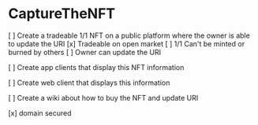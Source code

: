 # CaptureTheNFT

[ ] Create a tradeable 1/1 NFT on a public platform where the owner is able to update the URI
     [x] Tradeable on open market
     [ ] 1/1 Can't be minted or burned by others
     [ ] Owner can update the URI

[ ] Create app clients that display this NFT information

[ ] Create web client that displays this information

[ ] Create a wiki about how to buy the NFT and update URI

[x] domain secured